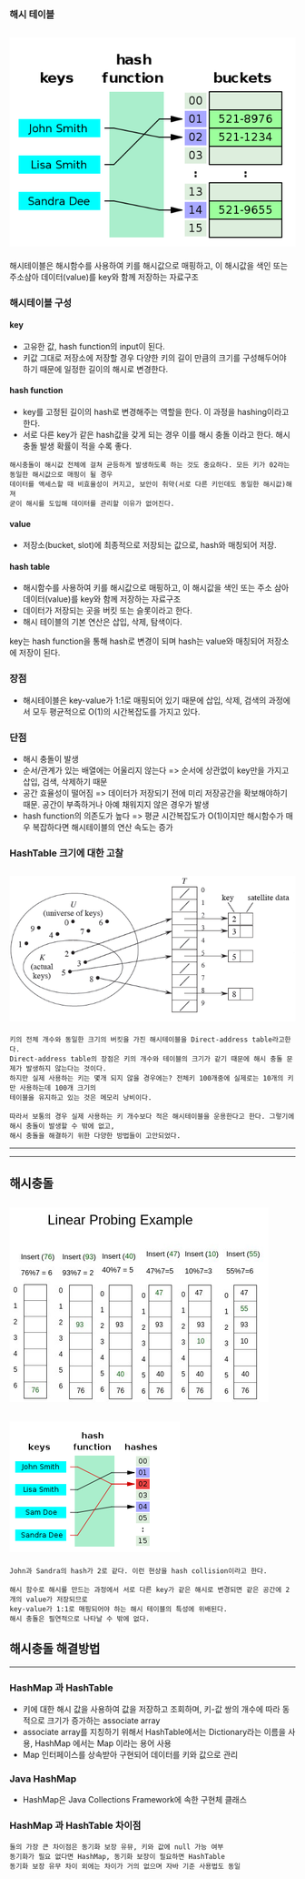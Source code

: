 ### 해시 테이블

## ![사진](https://github.com/leedongjoon121/Reference/blob/img/img/hashTable.png?raw=true)

해시테이블은 해시함수를 사용하여 키를 해시값으로 매핑하고, 이 해시값을 색인 또는 주소삼아 데이터(value)를 key와 함께 저장하는 자료구조

### 해시테이블 구성

#### key
- 고유한 값, hash function의 input이 된다.
- 키값 그대로 저장소에 저장할 경우 다양한 키의 길이 만큼의 크기를 구성해두어야 하기 때문에 일정한 길이의 해시로 변경한다.

#### hash function
- key를 고정된 길이의 hash로 변경해주는 역할을 한다. 이 과정을 hashing이라고 한다.
- 서로 다른 key가 같은 hash값을 갖게 되는 경우 이를 해시 충돌 이라고 한다. 해시 충돌 발생 확률이 적을 수록 좋다.

```
해시충돌이 해시값 전체에 걸쳐 균등하게 발생하도록 하는 것도 중요하다. 모든 키가 02라는 동일한 해시값으로 매핑이 될 경우
데이터를 액세스할 때 비효율성이 커지고, 보안이 취약(서로 다른 키인데도 동일한 해시값)해져 
굳이 해시를 도입해 데이터를 관리할 이유가 없어진다.
```
#### value
- 저장소(bucket, slot)에 최종적으로 저장되는 값으로, hash와 매칭되어 저장.

#### hash table
- 해시함수를 사용하여 키를 해시값으로 매핑하고, 이 해시값을 색인 또는 주소 삼아 데이터(value)를 key와 함께 저장하는 자료구조
- 데이터가 저장되는 곳을 버킷 또는 슬롯이라고 한다.
- 해시 테이블의 기본 연산은 삽입, 삭제, 탐색이다.

key는 hash function을 통해 hash로 변경이 되며 hash는 value와 매칭되어 저장소에 저장이 된다.

### 장점
- 해시테이블은 key-value가 1:1로 매핑되어 있기 때문에 삽입, 삭제, 검색의 과정에서 모두 평균적으로 O(1)의 시간복잡도를 가지고 있다.

### 단점
- 해시 충돌이 발생
- 순서/관계가 있는 배열에는 어울리지 않는다 => 순서에 상관없이 key만을 가지고 삽입, 검색, 삭제하기 때문
- 공간 효율성이 떨어짐 => 데이터가 저장되기 전에 미리 저장공간을 확보해야하기 때문. 공간이 부족하거나 아예 채워지지 않은 경우가 발생
- hash function의 의존도가 높다 => 평균 시간복잡도가 O(1)이지만 해시함수가 매우 복잡하다면 해시테이블의 연산 속도는 증가


### HashTable 크기에 대한 고찰

## ![사진](https://github.com/leedongjoon121/Reference/blob/img/img/hashTableSize.png?raw=true)

```
키의 전체 개수와 동일한 크기의 버킷을 가진 해시테이블을 Direct-address table라고한다.
Direct-address table의 장점은 키의 개수와 테이블의 크기가 같기 때문에 해시 충돌 문제가 발생하지 않는다는 것이다.
하지만 실제 사용하는 키는 몇개 되지 않을 경우에는? 전체키 100개중에 실제로는 10개의 키만 사용하는데 100개 크기의 
테이블을 유지하고 있는 것은 메모리 낭비이다.

따라서 보통의 경우 실제 사용하는 키 개수보다 적은 해시테이블을 운용한다고 한다. 그렇기에 해시 충돌이 발생할 수 밖에 없고, 
해시 충돌을 해결하기 위한 다양한 방법들이 고안되었다.
```

<hr/>
<hr/>

## 해시충돌

## ![사진](https://github.com/leedongjoon121/Reference/blob/img/img/hashCollision.png?raw=true)

## ![사진](https://github.com/leedongjoon121/Reference/blob/img/img/hashCollision2.png?raw=true)

```
John과 Sandra의 hash가 2로 같다. 이런 현상을 hash collision이라고 한다.

해시 함수로 해시를 만드는 과정에서 서로 다른 key가 같은 해시로 변경되면 같은 공간에 2개의 value가 저장되므로
key-value가 1:1로 매핑되어야 하는 해시 테이블의 특성에 위배된다.
해시 충돌은 필연적으로 나타날 수 밖에 없다.

```

## 해시충돌 해결방법




<hr/>

### HashMap 과 HashTable
- 키에 대한 해시 값을 사용하여 값을 저장하고 조회하며, 키-값 쌍의 개수에 따라 동적으로 크기가 증가하는 associate array
- associate array를 지칭하기 위해서 HashTable에서는 Dictionary라는 이름을 사용, HashMap 에서는 Map 이라는 용어 사용
- Map 인터페이스를 상속받아 구현되어 데이터를 키와 값으로 관리

### Java HashMap
- HashMap은 Java Collections Framework에 속한 구현체 클래스


### HashMap 과 HashTable 차이점
```
둘의 가장 큰 차이점은 동기화 보장 유뮤, 키와 값에 null 가능 여부
동기화가 필요 없다면 HashMap, 동기화 보장이 필요하면 HashTable
동기화 보장 유무 차이 외에는 차이가 거의 없으며 자바 기준 사용법도 동일
```
